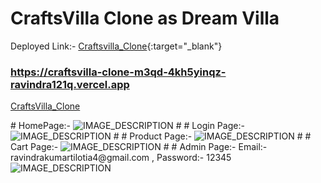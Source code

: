 # CraftsVilla Clone as Dream Villa
Deployed Link:- 
[Craftsvilla_Clone]("https://craftsvilla-clone-m3qd-4kh5yinqz-ravindra121q.vercel.app"){:target="_blank"}
<p align="left">
  <a href="https://craftsvilla-clone-m3qd-4kh5yinqz-ravindra121q.vercel.app" target="blank"><h3>https://craftsvilla-clone-m3qd-4kh5yinqz-ravindra121q.vercel.app</h3></a></p>
  
<p align="left" > <a href="https://craftsvilla-clone-m3qd-4kh5yinqz-ravindra121q.vercel.app" target="_blank">CraftsVilla_Clone<a/></p>
#
HomePage:-
<img src="https://i.ibb.co/s5w5sfR/site.png" alt="IMAGE_DESCRIPTION">
#
#
Login Page:-
<img src="https://i.ibb.co/MRzh6Lw/1.png" alt="IMAGE_DESCRIPTION">
#
#
Product Page:-
<img src="https://i.ibb.co/LtC7NcL/2.png" alt="IMAGE_DESCRIPTION">
#
#
Cart Page:-
<img src="https://i.ibb.co/1L3ypC8/3.png" alt="IMAGE_DESCRIPTION">
#
#
Admin Page:- Email:- ravindrakumartilotia4@gmail.com , Password:- 12345
<img src="https://i.ibb.co/F0MjnHV/4.png" alt="IMAGE_DESCRIPTION">
